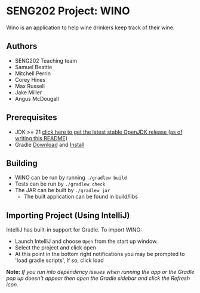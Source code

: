 # SENG202 Project: WINO

Wino is an application to help wine drinkers keep track of their wine.

## Authors

- SENG202 Teaching team
- Samuel Beattie
- Mitchell Perrin
- Corey Hines
- Max Russell
- Jake Miller
- Angus McDougall


## Prerequisites

- JDK >=
  21 [click here to get the latest stable OpenJDK release (as of writing this README)](https://jdk.java.net/18/)
- Gradle [Download](https://gradle.org/releases/) and [Install](https://gradle.org/install/)

## Building
- WINO can be run by running `./gradlew build`
- Tests can be run by `./gradlew check`
- The JAR can be built by `./gradlew jar`
  - The built application can be found in build/libs

## Importing Project (Using IntelliJ)

IntelliJ has built-in support for Gradle. To import WINO:

- Launch IntelliJ and choose `Open` from the start up window.
- Select the project and click open
- At this point in the bottom right notifications you may be prompted to 'load gradle scripts', If
  so, click load

**Note:** *If you run into dependency issues when running the app or the Gradle pop up doesn't
appear then open the Gradle sidebar and click the Refresh icon.*
